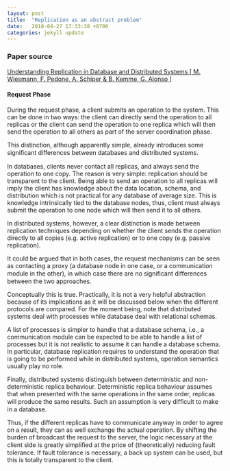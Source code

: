 ```yaml
---
layout: post
title:  "Replication as an abstract problem"
date:   2018-04-27 17:33:38 +0700
categories: jekyll update
---
```

### Paper source

[Understanding Replication in Database and Distributed Systems [ M. Wiesmann, F. Pedone, A. Schiper & B. Kemme, G. Alonso ]](https://pdfs.semanticscholar.org/d0b5/b68e0b7c60dda9de967b3c14937693d0e680.pdf)

#### Request Phase

During the request phase, a client submits an operation to the system. This can be done in two
ways: the client can directly send the operation to all replicas or the client can send the operation to one replica which will then send the operation to all others as part of the server coordination phase.

This distinction, although apparently simple, already introduces some signiﬁcant differences between databases and distributed systems. 

In databases, clients never contact all replicas, and always send the operation to one copy. The reason is very simple: replication should be transparent to the client. Being able to send an operation to all replicas will imply the client has knowledge about the data location, schema, and distribution which is not practical
for any database of average size. This is knowledge intrinsically tied to the database nodes, thus, client must always submit the operation to one node which will then send it to all others.

In distributed systems, however, a clear distinction is made between replication techniques depending on whether the client sends the operation directly to all copies (e.g. active replication) or to one copy (e.g. passive replication).

It could be argued that in both cases, the request mechanisms can be seen as contacting a proxy (a database node in one case, or a communication module in the other), in which case there are no signiﬁcant differences between the two approaches. 

Conceptually this is true. Practically, it is not a very helpful abstraction because of its implications as it will be discussed below when the different protocols are compared. For the moment being, note that distributed systems deal with processes while database deal with relational schemas. 

A list of processes is simpler to handle that a database schema, i.e., a communication module can be expected to be able to handle a list of processes but it is not realistic to assume it can handle a database schema. In particular, database replication requires to understand the operation that is going to be performed while in distributed systems, operation semantics usually play no role.

Finally, distributed systems distinguish between deterministic and non-deterministic replica behaviour. Deterministic replica behaviour assumes that when presented with the same operations in the same order, replicas will produce the same results. Such an assumption is very difﬁcult to make in a database. 

Thus, if the different replicas have to communicate anyway in order to agree on a result, they can as well exchange the actual operation. By shifting the burden of broadcast the request to the server, the logic necessary at the client side is greatly simpliﬁed at the price of (theoretically) reducing fault tolerance. If fault tolerance is necessary, a back up system can be used, but this is totally transparent to the client.